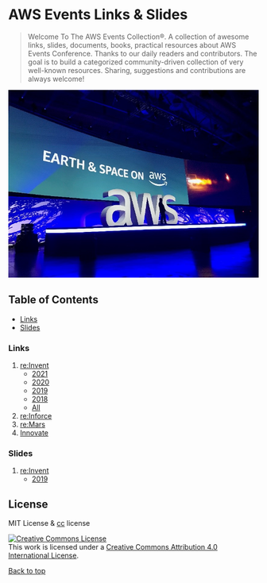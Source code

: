 # AWS Events Links & Slides
> Welcome To The AWS Events Collection®. A collection of awesome links, slides, documents, books, practical resources about AWS Events Conference.
> Thanks to our daily readers and contributors. The goal is to build a categorized community-driven collection of very well-known resources. Sharing, suggestions and contributions are always welcome!


![aws-events](https://github.com/exajobs/aws-events-collection/blob/main/img/Earth-Space.jpg)

## Table of Contents

 - [Links](#links)
 - [Slides](#slides)

### Links
1. [re:Invent](https://reinvent.awsevents.com/)
   - [2021](reinvent/reinvent-2021.md)
   - [2020](reinvent/reinvent-2020.md)
   - [2019](reinvent/reinvent-2019.md)
   - [2018](reinvent/reinvent-2018.md)
   - [All](reinvent/reinvent.md)
2. [re:Inforce](https://reinforce.awsevents.com/)
3. [re:Mars](https://remars.amazonevents.com/)
4. [Innovate](https://aws.amazon.com/events/aws-innovate/)

### Slides
1. [re:Invent](https://reinvent.awsevents.com/)
   - [2019](reinvent/reinvent-slides-2019.md)

## License
MIT License & [cc](https://creativecommons.org/licenses/by/4.0/) license

<a rel="license" href="http://creativecommons.org/licenses/by/4.0/"><img alt="Creative Commons License" style="border-width:0" src="https://i.creativecommons.org/l/by/4.0/88x31.png" /></a><br />This work is licensed under a <a rel="license" href="http://creativecommons.org/licenses/by/4.0/">Creative Commons Attribution 4.0 International License</a>.

[Back to top](#table-of-contents)
